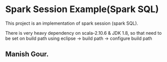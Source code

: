 # Spark Session Example(Spark SQL)

This project is an implementation of spark session (spark SQL).

There is very heavy dependency on scala-2.10.6 & JDK 1.8, so that need to be set on build path using eclipse -> build path -> configure build path

## Manish Gour.

